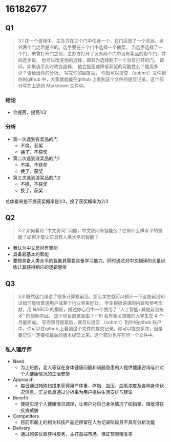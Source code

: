 16182677
==========

Q1
----------

>3.1 在一个游戏中，主办方在三个门中任选一个，在门后放了一个奖品，另外两个门之后是空的。选手要在三个门中选择一个抽奖。 当选手选择了一个门，未曾打开门之前，主办方打开了另外两个门中没有奖品的那个门，并向选手说， 他可以改变他的选择，即转为选择剩下一个没有打开的门。 请问，如果选手此时改变选择， 他会提高或降低获奖的可能性么？提高多少？请给出你的分析。 写完你的回答后， 你就可以提交 （submit）文件到你的github 中，大家就能能在github 上看到这个文件的提交记录。这个部分写在上述的 Markdown 文件中。

### 结论
- 会提高，提高1/3
### 分析
- 第一次选到有奖品的门
    - 不换，获奖
    - 换了，不获奖
- 第二次选到没奖品的门1
    - 不换，不获奖
    - 换了，获奖
- 第三次选到没奖品的门2
    - 不换，不获奖
    - 换了，获奖

总体看来是不换获奖概率是1/3，换了获奖概率为2/3

Q2
----------
>3.2 如何看待 “中文房间” 问题，中文房间有智能么？它有什么样水平的智能？如何才能让它具有人类水平的智能？ 

- 我认为中文房间有智能
- 具备最基本的智能
- 要想具备人类水平的智能其需要具备学习能力，同时通过对中文翻译的大量训练让其获得相应的逻辑思维


Q3
----------
>3.3 既然这门课讲了很多计算机前沿，那么学生就可以预计一下这些前沿知识如何能给普通用户或某个行业带来好处。 学生根据讲课的内容和参考文献，用 NABCD 的模板，描述你心目中一个使用了 “人工智能+其他前沿技术” 的创新项目。 这个项目应该是由 7 - 10 名有相关技能的大学生在 4 个月能完成。 写完项目提案后，就可以提交 （submit）到你的github 账户中，你可以在github 上看到这个文件的提交记录。你可以提交多次，但是要记住一定要把最后的版本提交上来。这个部分也写在同一个文件中。

### 私人理疗师
- Need
    - 为上班族，老人等存在身体健康问题和问题隐患的人提供健康咨询与针对个人健康情况的生活安排
- Approach
    - 每日通过特殊扫描来获得用户体重、体脂、血压、血氧浓度及各种身体状况信息，汇总信息通过分析来为用户提供生活安排与建议
- Benefit
    - 便捷实现个人健康情况调理，让用户对自己身体情况了如指掌，降低潜在疾病威胁
- Competitors
    - 目前市面上的相关科技产品还停留在人为记录阶段且不具有分析功能
- Delivery
    - 通过购买仪器获得服务，主打高端市场，保证预测精准率